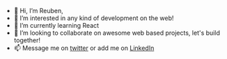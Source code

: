 - 👋 Hi, I’m Reuben,
- 👀 I’m interested in any kind of development on the web!
- 🌱 I’m currently learning React
- 💞️ I’m looking to collaborate on awesome web based projects, let's build together!
- 📫 Message me on [twitter](https://twitter.com/reubenfrith) or add me on [LinkedIn](https://www.linkedin.com/in/reuben-frith/)

<!---
learner1unknown/learner1unknown is a ✨ special ✨ repository because its `README.md` (this file) appears on your GitHub profile.
You can click the Preview link to take a look at your changes.
--->

